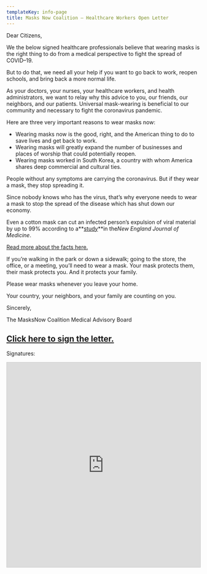 ```yaml
---
templateKey: info-page
title: Masks Now Coalition — Healthcare Workers Open Letter
---
```

Dear Citizens,

We the below signed healthcare professionals believe that wearing masks is the right thing to do from a medical perspective to fight the spread of COVID–19.

But to do that, we need all your help if you want to go back to work, reopen schools, and bring back a more normal life.

As your doctors, your nurses, your healthcare workers, and health administrators, we want to relay why this advice to you, our friends, our neighbors, and our patients. Universal mask-wearing is beneficial to our community and necessary to fight the coronavirus pandemic.

Here are three very important reasons to wear masks now:

* Wearing masks now is the good, right, and the American thing to do to save lives and get back to work.
* Wearing masks will greatly expand the number of businesses and places of worship that could potentially reopen.
* Wearing masks worked in South Korea, a country with whom America shares deep commercial and cultural ties.

People without any symptoms are carrying the coronavirus. But if they wear a mask, they stop spreading it.

Since nobody knows who has the virus, that’s why everyone needs to wear a mask to stop the spread of the disease which has shut down our economy.

Even a cotton mask can cut an infected person’s expulsion of viral material by up to 99% according to a**[study](https://www.nejm.org/doi/full/10.1056/NEJMc2007800)**in the*New England Journal of Medicine*.

[Read more about the facts here.](https://medium.com/@grantstern/why-do-masks-work-to-prevent-people-from-spreading-the-coronavirus-f9fd19357788)

If you’re walking in the park or down a sidewalk; going to the store, the office, or a meeting, you’ll need to wear a mask. Your mask protects them, their mask protects you. And it protects your family.

Please wear masks whenever you leave your home.

Your country, your neighbors, and your family are counting on you.

Sincerely,

The MasksNow Coalition Medical Advisory Board

## [Click here to sign the letter.](https://masksnow.org/sign-the-million-healthcare-workers-letter/)

Signatures:

<iframe class="airtable-embed" src="https://airtable.com/embed/shr6shqqpY5UAIhWV?backgroundColor=teal&viewControls=on" frameborder="0" onmousewheel="" width="100%" height="533" style="background: transparent; border: 1px solid #ccc;"></iframe>